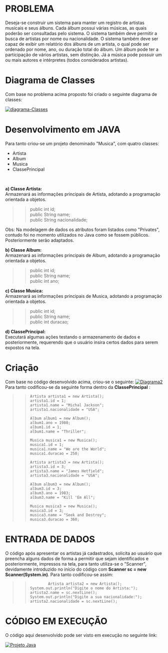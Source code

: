 # PROBLEMA

Deseja-se construir um sistema para manter um registro de artistas musicais e seus álbuns. Cada álbum possui várias músicas, 
as quais poderão ser consultadas pelo sistema. O sistema também deve permitir a busca de artistas por nome ou nacionalidade. 
O sistema também deve ser capaz de exibir um relatório dos álbuns de um artista, o qual pode ser ordenado por nome, ano, 
ou duração total do álbum. Um álbum pode ter a participação de vários artistas, sem distinção. Já a música pode possuir um ou 
mais autores e intérpretes (todos considerados artistas).
<br>


# Diagrama de Classes

Com base no problema acima proposto foi criado o seguinte diagrama de classes:

<a href="https://imgbb.com/"><img src="https://i.ibb.co/XSnZbM5/diagrama-Classes.jpg" alt="diagrama-Classes" border="0"></a>

# Desenvolvimento em JAVA

Para tanto criou-se um projeto denominado "Musica", com quatro classes: 
<br>
* Artista
* Album
* Musica
* ClassePrincipal
<br>

**a) Classe Artista:** <br>
Armazenará as informações principais de Artista, adotando a programação orientada a objetos. 

> >	public int id; <br>
> >	public String name; <br>
> > public String nacionalidade; <br>

Obs: Na modelagem de dados os atributos foram listados como "Privates", contudo foi no momento utilizados no Java como se fossem públicos. Posteriormente serão adaptados. 
<br>

**b) Classe Album:** <br>
Armazenará as informações principais de Album, adotando a programação orientada a objetos. 

> > public int id; <br>
> >	public String name; <br>
> >	public int ano; <br>

**c) Classe Musica:** <br>
Armazenará as informações principais de Musica, adotando a programação orientada a objetos.

> >	public int id; <br>
> >	public String name; <br>
> >	public int duracao; <br>

**d) ClassePrincipal:** <br>
Executará algumas ações testando o armazenamento de dados e posteriormente, requerendo que o usuário insira certos dados para serem expostos na tela. <br>

# Criação 

Com base no código desenvolvido acima, criou-se o seguinte:
<a href="https://imgbb.com/"><img src="https://i.ibb.co/Jjk2Vbj/Diagrama2.jpg" alt="Diagrama2" border="0"></a>
<br>
Para tanto codificou-se da seguinte forma dentro da **ClassePrincipal** : <br>

> >		Artista artista1 = new Artista(); 
> >		artista1.id = 1;
> >		artista1.name = "Michal Jackson"; 
> >		artista1.nacionalidade = "USA";
> >		
> >		Album album1 = new Album(); 
> >		album1.ano = 1980; 
> >		album1.id = 1; 
> >		album1.name = "Thriller"; 
> >		
> >		Musica musica1 = new Musica(); 
> >		musica1.id = 1; 
> >		musica1.name = "We are the World"; 
> >		musica1.duracao = 250; 
> >		
> >		Artista artista3 = new Artista(); 
> >		artista3.id = 3;
> >		artista3.name = "James Hetfield"; 
> >		artista3.nacionalidade = "USA";
> >		
> >		Album album3 = new Album();
> >		album3.id = 3;
> >		album3.ano = 1983;
> >		album3.name = "Kill 'Em All";
> >		
> >		Musica musica3 = new Musica(); 
> >		musica3.id = 3; 
> >		musica3.name = "Seek and Destroy";
> >		musica3.duracao = 360;
	
# ENTRADA DE DADOS

O código após apresentar os artistas já cadastrados, solicita ao usuário que preencha alguns dados de forma a permitir que sejam identificados e posteriormente, impressos na tela, para tanto utiliza-se o "Scanner", devidamente introduzido no início do código com **Scanner sc = new Scanner(System.in)**. Para tanto codificou-se assim:

> >             Artista artista2 = new Artista();
> >		System.out.println("Digite o nome do Artista:");
> >		artista2.name = sc.nextLine();
> >		System.out.println("Digite a sua nacionalidade:");
> >		artista2.nacionalidade = sc.nextLine();
		
# CÓDIGO EM EXECUÇÃO
O código aqui desenvolvido pode ser visto em execução no seguinte link:

[![Projeto Java](https://i.ibb.co/17hbksQ/tumbyoutubemetallica.jpg)](https://www.youtube.com/watch?v=T-R0MgiGMAY&feature=youtu.be)
